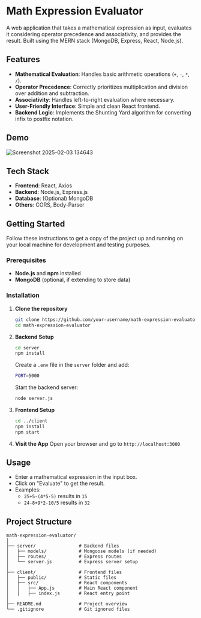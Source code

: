 # Math Expression Evaluator

A web application that takes a mathematical expression as input, evaluates it considering operator precedence and associativity, and provides the result. Built using the MERN stack (MongoDB, Express, React, Node.js).

## Features

- **Mathematical Evaluation**: Handles basic arithmetic operations (`+`, `-`, `*`, `/`).
- **Operator Precedence**: Correctly prioritizes multiplication and division over addition and subtraction.
- **Associativity**: Handles left-to-right evaluation where necessary.
- **User-Friendly Interface**: Simple and clean React frontend.
- **Backend Logic**: Implements the Shunting Yard algorithm for converting infix to postfix notation.

## Demo

![Screenshot 2025-02-03 134643](https://github.com/user-attachments/assets/bad2b176-97df-4959-8b1e-9df5154042c3)


## Tech Stack

- **Frontend**: React, Axios
- **Backend**: Node.js, Express.js
- **Database**: (Optional) MongoDB
- **Others**: CORS, Body-Parser

## Getting Started

Follow these instructions to get a copy of the project up and running on your local machine for development and testing purposes.

### Prerequisites

- **Node.js** and **npm** installed
- **MongoDB** (optional, if extending to store data)

### Installation

1. **Clone the repository**
    ```sh
    git clone https://github.com/your-username/math-expression-evaluator.git
    cd math-expression-evaluator
    ```

2. **Backend Setup**
    ```sh
    cd server
    npm install
    ```
    Create a `.env` file in the `server` folder and add:
    ```sh
    PORT=5000
    ```
    Start the backend server:
    ```sh
    node server.js
    ```

3. **Frontend Setup**
    ```sh
    cd ../client
    npm install
    npm start
    ```

4. **Visit the App**
    Open your browser and go to `http://localhost:3000`

## Usage

- Enter a mathematical expression in the input box.
- Click on "Evaluate" to get the result.
- Examples:
    - `25+5-(4*5-5)` results in `15`
    - `24-8+9*2-10/5` results in `32`

## Project Structure

```plaintext
math-expression-evaluator/
│
├── server/                # Backend files
│   ├── models/            # Mongoose models (if needed)
│   ├── routes/            # Express routes
│   └── server.js          # Express server setup
│
├── client/                # Frontend files
│   ├── public/            # Static files
│   ├── src/               # React components
│   │   ├── App.js         # Main React component
│   │   ├── index.js       # React entry point
│
├── README.md              # Project overview
└── .gitignore             # Git ignored files
